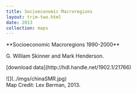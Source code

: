 ```yaml
---
title: Socioeconomic Macroregions
layout: trim-two.html
date: 2013
collection: maps
---
```

<div class="chunk">

 <p class="monkey">
   **Socioeconomic Macroregions 1990-2000**
 </p>
 <p class="monkey">
 <p>
G. William Skinner and Mark Henderson. <p>[download data](http://hdl.handle.net/1902.1/21766) </p>
 <div class="maps">
![](../imgs/chinaSMR.jpg)
 </div>
Map Credit: Lex Berman, 2013.

</div>


